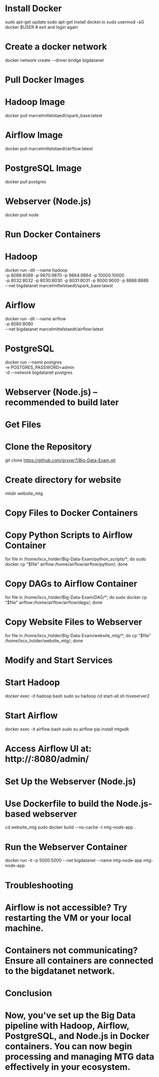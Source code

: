 # Install Docker
sudo apt-get update
sudo apt-get install docker.io
sudo usermod -aG docker $USER  # exit and login again

# Create a docker network
docker network create --driver bridge bigdatanet

# Pull Docker Images
# Hadoop Image
docker pull marcelmittelstaedt/spark_base:latest

# Airflow Image
docker pull marcelmittelstaedt/airflow:latest

# PostgreSQL Image
docker pull postgres

# Webserver (Node.js)
docker pull node

# Run Docker Containers
# Hadoop
docker run -dit --name hadoop \
  -p 8088:8088 -p 9870:9870 -p 9864:9864 -p 10000:10000 \
  -p 8032:8032 -p 8030:8030 -p 8031:8031 -p 9000:9000 -p 8888:8888 \
  --net bigdatanet marcelmittelstaedt/spark_base:latest

# Airflow
docker run -dit --name airflow \
  -p 8080:8080 \
  --net bigdatanet marcelmittelstaedt/airflow:latest

# PostgreSQL
docker run --name postgres \
  -e POSTGRES_PASSWORD=admin \
  -d --network bigdatanet postgres

# Webserver (Node.js) – recommended to build later
# Get Files
# Clone the Repository
git clone https://github.com/grxver7/Big-Data-Exam.git

# Create directory for website
mkdir website_mtg

# Copy Files to Docker Containers
# Copy Python Scripts to Airflow Container
for file in /home/lxcx_holder/Big-Data-Exam/python_scripts/*; do
    sudo docker cp "$file" airflow:/home/airflow/airflow/python/; done

# Copy DAGs to Airflow Container
for file in /home/lxcx_holder/Big-Data-Exam/DAG/*; do
    sudo docker cp "$file" airflow:/home/airflow/airflow/dags/; done

# Copy Website Files to Webserver
for file in /home/lxcx_holder/Big-Data-Exam/website_mtg/*; do
    cp "$file" /home/lxcx_holder/website_mtg/; done

# Modify and Start Services

# Start Hadoop
docker exec -it hadoop bash
sudo su hadoop
cd
start-all.sh
hiveserver2

# Start Airflow
docker exec -it airflow bash
sudo su airflow
pip install mtgsdk
# Access Airflow UI at: http://<external-ip-of-vm>:8080/admin/

# Set Up the Webserver (Node.js)
# Use Dockerfile to build the Node.js-based webserver
cd website_mtg
sudo docker build --no-cache -t mtg-node-app .

# Run the Webserver Container
docker run -it -p 5000:5000 --net bigdatanet --name mtg-node-app mtg-node-app

# Troubleshooting
# Airflow is not accessible? Try restarting the VM or your local machine.
# Containers not communicating? Ensure all containers are connected to the bigdatanet network.

# Conclusion
# Now, you've set up the Big Data pipeline with Hadoop, Airflow, PostgreSQL, and Node.js in Docker containers. You can now begin processing and managing MTG data effectively in your ecosystem.
